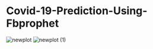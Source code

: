 # Covid-19-Prediction-Using-Fbprophet
![newplot](https://user-images.githubusercontent.com/76867868/129200167-80fef847-543a-4b43-a9d4-786eb657a349.png)
![newplot (1)](https://user-images.githubusercontent.com/76867868/129200441-e571ac6e-9d74-4dc5-b3d6-6c8d351fe2a2.png)

